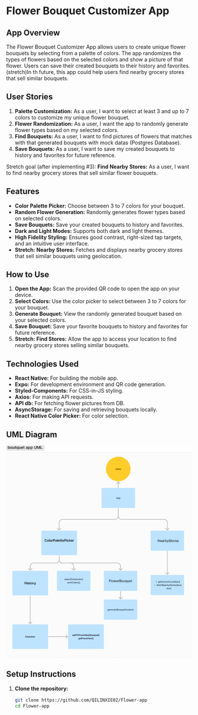# Flower Bouquet Customizer App

## App Overview
The Flower Bouquet Customizer App allows users to create unique flower bouquets by selecting from a palette of colors. The app randomizes the types of flowers based on the selected colors and show a picture of that flower. Users can save their created bouquets to their history and favorites. (stretch)In th future, this app could help users find nearby grocery stores that sell similar bouquets.

## User Stories
1. **Palette Customization:** As a user, I want to select at least 3 and up to 7 colors to customize my unique flower bouquet.
2. **Flower Randomization:** As a user, I want the app to randomly generate flower types based on my selected colors.
3. **Find Bouquets:** As a user, I want to find pictures of flowers that matches with that generated bouquets with mock datas (Postgres Database).
4. **Save Bouquets:** As a user, I want to save my created bouquets to history and favorites for future reference.

Stretch goal (after implementing #3):  **Find Nearby Stores:** As a user, I want to find nearby grocery stores that sell similar flower bouquets.

## Features
- **Color Palette Picker:** Choose between 3 to 7 colors for your bouquet.
- **Random Flower Generation:** Randomly generates flower types based on selected colors.
- **Save Bouquets:** Save your created bouquets to history and favorites.
- **Dark and Light Modes:** Supports both dark and light themes.
- **High Fidelity Styling:** Ensures good contrast, right-sized tap targets, and an intuitive user interface.
- **Stretch: Nearby Stores:** Fetches and displays nearby grocery stores that sell similar bouquets using geolocation.


## How to Use
1. **Open the App:** Scan the provided QR code to open the app on your device.
2. **Select Colors:** Use the color picker to select between 3 to 7 colors for your bouquet.
3. **Generate Bouquet:** View the randomly generated bouquet based on your selected colors.
4. **Save Bouquet:** Save your favorite bouquets to history and favorites for future reference.
5. **Stretch: Find Stores:** Allow the app to access your location to find nearby grocery stores selling similar bouquets.

## Technologies Used
- **React Native:** For building the mobile app.
- **Expo:** For development environment and QR code generation.
- **Styled-Components:** For CSS-in-JS styling.
- **Axios:** For making API requests.
- **API db:** For fetching flower pictures from DB.
- **AsyncStorage:** For saving and retrieving bouquets locally.
- **React Native Color Picker:** For color selection.

## UML Diagram
![alt text](img/UML.png)

## Setup Instructions
1. **Clone the repository:**
   ```bash
   git clone https://github.com/QILINXIE02/Flower-app
   cd Flower-app
